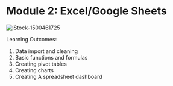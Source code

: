 # Module 2: Excel/Google Sheets 

![iStock-1500461725](https://github.com/user-attachments/assets/b79a68f3-b90c-44d3-8a0b-e917a8b91f8a)

Learning Outcomes:  

1)  Data import and cleaning 
2) Basic functions and formulas
3) Creating pivot tables
4)  Creating charts
5) Creating A spreadsheet dashboard 








